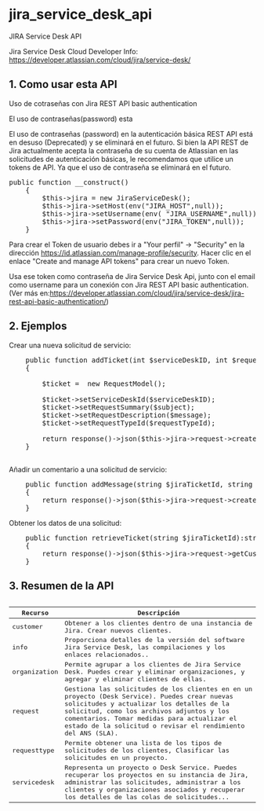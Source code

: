 # jira_service_desk_api
JIRA Service Desk API


Jira Service Desk Cloud Developer Info: https://developer.atlassian.com/cloud/jira/service-desk/

## 1. Como usar esta API


Uso de cotraseñas con Jira REST API basic authentication

El uso de contraseñas(password) esta 

El uso de contraseñas (password) en la autenticación básica REST API está en desuso (Deprecated) y se eliminará en el futuro. Si bien la API REST de Jira actualmente acepta la contraseña de su cuenta de Atlassian en las solicitudes de autenticación básicas, le recomendamos que utilice un tokens de API. Ya que el uso de contraseña se eliminará en el futuro.

<pre>
public function __construct()
    {
        $this->jira = new JiraServiceDesk();
        $this->jira->setHost(env("JIRA_HOST",null));
        $this->jira->setUsername(env( "JIRA_USERNAME",null));
        $this->jira->setPassword(env("JIRA_TOKEN",null));
    }
</pre>

Para crear el Token de usuario debes ir a "Your perfil" -> "Security" en la dirección https://id.atlassian.com/manage-profile/security. Hacer clic en el enlace "Create and manage API tokens" para crear un nuevo Token. 

Usa ese token como contraseña de Jira Service Desk Api, junto con el email como username para un conexión con Jira REST API basic authentication. (Ver más en:https://developer.atlassian.com/cloud/jira/service-desk/jira-rest-api-basic-authentication/)

## 2. Ejemplos

Crear una nueva solicitud de servicio:
<pre>
    public function addTicket(int $serviceDeskID, int $requestTypeId, string $subject, string $message): string
    {
        
        $ticket =  new RequestModel();

        $ticket->setServiceDeskId($serviceDeskID);
        $ticket->setRequestSummary($subject);
        $ticket->setRequestDescription($message);
        $ticket->setRequestTypeId($requestTypeId);
       
        return response()->json($this->jira->request->createCustomerRequest($ticket));
    }

</pre>


Añadir un comentario a una solicitud de servicio:
<pre>
    public function addMessage(string $jiraTicketId, string $message, bool $isPublic):string
    {
        return response()->json($this->jira->request->createRequestComment($jiraTicketId,$message,$isPublic));
    }
</pre>


Obtener los datos de una solicitud:
<pre>
    public function retrieveTicket(string $jiraTicketId):string
    {
        return response()->json($this->jira->request->getCustomerRequestByIdOrKey($jiraTicketId));
    }
</pre>



## 3. Resumen de la API

<pre>
<table><thead><tr><th>Recurso</th><th>Descripción</th></tr></thead>
    <tbody>
        <tr><td>customer</td><td>Obtener a los clientes dentro de una instancia de Jira. Crear nuevos clientes.</td></tr>
        <tr><td>info</td><td>Proporciona detalles de la versión del software Jira Service Desk, las compilaciones y los enlaces relacionados..</td></tr>
        <tr><td>organization</td><td>Permite agrupar a los clientes de Jira Service Desk. Puedes crear y eliminar organizaciones, y agregar y eliminar clientes de ellas.</td></tr><tr><td>request</td><td>Gestiona las solicitudes de los clientes en en un proyecto (Desk Service). Puedes crear nuevas solicitudes y actualizar los detalles de la solicitud, como los archivos adjuntos y los comentarios. Tomar medidas para actualizar el estado de la solicitud o revisar el rendimiento del ANS (SLA).</td></tr><tr><td>requesttype</td><td>Permite obtener una lista de los tipos de solicitudes de los clientes, Clasificar las solicitudes en un proyecto.</td></tr><tr><td>servicedesk</td><td>Representa un proyecto o Desk Service. Puedes recuperar los proyectos en su instancia de Jira, administrar las solicitudes, administrar a los clientes y organizaciones asociados y recuperar los detalles de las colas de solicitudes...</td></tr>
    </tbody>
</table>
</pre>
